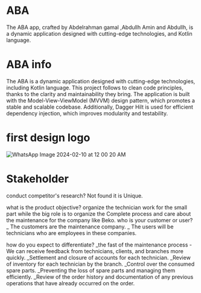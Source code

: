 # ABA
The ABA  app, crafted by Abdelrahman gamal ,Abdullh Amin and Abdullh, is a dynamic application designed with cutting-edge technologies, and Kotlin language.
# ABA info
The ABA is a dynamic application designed with cutting-edge technologies, including Kotlin language. This project follows to clean code principles, thanks to the clarity and maintainability they bring. The application is built with the Model-View-ViewModel (MVVM) design pattern, which promotes a stable and scalable codebase. Additionally, Dagger Hilt is used for efficient dependency injection, which improves modularity and testability.
# first design  logo 
![WhatsApp Image 2024-02-10 at 12 00 20 AM](https://github.com/ENG-AbdelrahmanGamal/ABA/assets/75239634/dfae692b-ce06-44ae-bf37-2d8faba32e6e)

# Stakeholder
conduct competitor's research?
Not found it is Unique.

what is the product objective?
organize the technician work for the small part while the big role is to organize the Complete process and care about the maintenance for the company like Beko.
who is your customer or user? 
_ The customers are the maintenance company.
_ The users will be technicians who are employees in these companies.

how do you expect to differentiate?
_the fast of the maintenance process
-We can receive feedback from technicians, clients, and branches more quickly.
_Settlement and closure of accounts for each technician.
_Review of inventory for each technician by the branch.
_Control over the consumed spare parts.
_Preventing the loss of spare parts and managing them efficiently.
_Review of the order history and documentation of any previous operations that have already occurred on the order.

